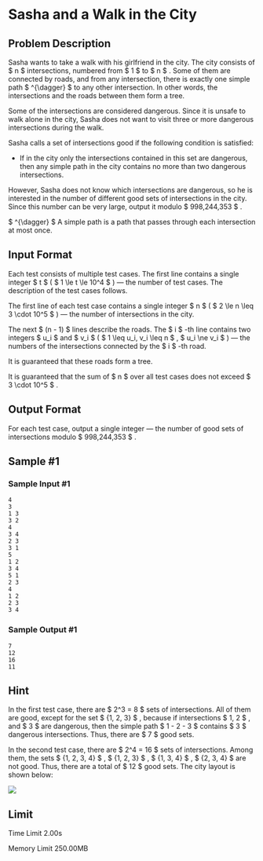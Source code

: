 # Sasha and a Walk in the City

## Problem Description

Sasha wants to take a walk with his girlfriend in the city. The city consists of $ n $ intersections, numbered from $ 1 $ to $ n $ . Some of them are connected by roads, and from any intersection, there is exactly one simple path $ ^{\dagger} $ to any other intersection. In other words, the intersections and the roads between them form a tree.

Some of the intersections are considered dangerous. Since it is unsafe to walk alone in the city, Sasha does not want to visit three or more dangerous intersections during the walk.

Sasha calls a set of intersections good if the following condition is satisfied:

- If in the city only the intersections contained in this set are dangerous, then any simple path in the city contains no more than two dangerous intersections.

However, Sasha does not know which intersections are dangerous, so he is interested in the number of different good sets of intersections in the city. Since this number can be very large, output it modulo $ 998\,244\,353 $ .

 $ ^{\dagger} $ A simple path is a path that passes through each intersection at most once.

## Input Format

Each test consists of multiple test cases. The first line contains a single integer $ t $ ( $ 1 \le t \le 10^4 $ ) — the number of test cases. The description of the test cases follows.

The first line of each test case contains a single integer $ n $ ( $ 2 \le n \leq 3 \cdot 10^5 $ ) — the number of intersections in the city.

The next $ (n - 1) $ lines describe the roads. The $ i $ -th line contains two integers $ u_i $ and $ v_i $ ( $ 1 \leq u_i, v_i \leq n $ , $ u_i \ne v_i $ ) — the numbers of the intersections connected by the $ i $ -th road.

It is guaranteed that these roads form a tree.

It is guaranteed that the sum of $ n $ over all test cases does not exceed $ 3 \cdot 10^5 $ .

## Output Format

For each test case, output a single integer — the number of good sets of intersections modulo $ 998\,244\,353 $ .

## Sample #1

### Sample Input #1

```
4
3
1 3
3 2
4
3 4
2 3
3 1
5
1 2
3 4
5 1
2 3
4
1 2
2 3
3 4
```

### Sample Output #1

```
7
12
16
11
```

## Hint

In the first test case, there are $ 2^3 = 8 $ sets of intersections. All of them are good, except for the set $ \{1, 2, 3\} $ , because if intersections $ 1, 2 $ , and $ 3 $ are dangerous, then the simple path $ 1 - 2 - 3 $ contains $ 3 $ dangerous intersections. Thus, there are $ 7 $ good sets.

In the second test case, there are $ 2^4 = 16 $ sets of intersections. Among them, the sets $ \{1, 2, 3, 4\} $ , $ \{1, 2, 3\} $ , $ \{1, 3, 4\} $ , $ \{2, 3, 4\} $ are not good. Thus, there are a total of $ 12 $ good sets. The city layout is shown below:

 ![](https://cdn.luogu.com.cn/upload/vjudge_pic/CF1929D/eb4c96db9d702c4d280a759c252750edcdf67884.png)

## Limit



Time Limit
2.00s

Memory Limit
250.00MB